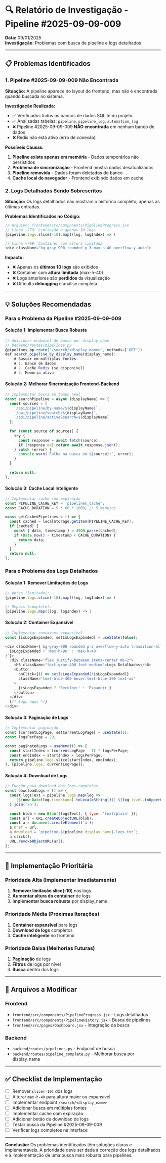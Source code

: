 # 🔍 Relatório de Investigação - Pipeline #2025-09-09-009

**Data:** 09/01/2025  
**Investigação:** Problemas com busca de pipeline e logs detalhados

---

## 📋 Problemas Identificados

### 1. Pipeline #2025-09-09-009 Não Encontrada

**Situação:** A pipeline aparece no layout do frontend, mas não é encontrada quando buscada no sistema.

**Investigação Realizada:**
- ✅ Verificados todos os bancos de dados SQLite do projeto
- ✅ Analisadas tabelas: `pipeline`, `pipeline_log`, `automation_log`
- ❌ Pipeline #2025-09-09-009 **NÃO encontrada** em nenhum banco de dados
- ❌ Redis não está ativo (erro de conexão)

**Possíveis Causas:**
1. **Pipeline existe apenas em memória** - Dados temporários não persistidos
2. **Problema de sincronização** - Frontend mostra dados desatualizados
3. **Pipeline removida** - Dados foram deletados do banco
4. **Cache local do navegador** - Frontend exibindo dados em cache

### 2. Logs Detalhados Sendo Sobrescritos

**Situação:** Os logs detalhados não mostram o histórico completo, apenas as últimas entradas.

**Problemas Identificados no Código:**

```javascript
// Arquivo: frontend/src/components/PipelineProgress.jsx
// Linha ~773: Limitação a apenas 10 logs
{pipeline.logs.slice(-10).map((log, logIndex) => (

// Linha ~769: Container com altura limitada
<div className="bg-gray-900 rounded p-3 max-h-40 overflow-y-auto">
```

**Impacto:**
- ❌ Apenas os **últimos 10 logs** são exibidos
- ❌ Container com **altura limitada** (max-h-40)
- ❌ Logs anteriores são **perdidos** da visualização
- ❌ Dificulta **debugging** e análise completa

---

## 💡 Soluções Recomendadas

### Para o Problema da Pipeline #2025-09-09-009

#### Solução 1: Implementar Busca Robusta
```javascript
// Adicionar endpoint de busca por display_name
// backend/routes/pipelines.py
@pipelines_bp.route('/search/<display_name>', methods=['GET'])
def search_pipeline_by_display_name(display_name):
    # Buscar em múltiplas fontes:
    # 1. Banco de dados
    # 2. Cache Redis (se disponível)
    # 3. Memória ativa
```

#### Solução 2: Melhorar Sincronização Frontend-Backend
```javascript
// Implementar busca em tempo real
const searchPipeline = async (displayName) => {
  const sources = [
    `/api/pipeline/by-name/${displayName}`,
    `/api/pipeline/search/${displayName}`,
    `/api/pipeline/active?search=${displayName}`
  ];
  
  for (const source of sources) {
    try {
      const response = await fetch(source);
      if (response.ok) return await response.json();
    } catch (error) {
      console.warn(`Falha na busca em ${source}:`, error);
    }
  }
  
  return null;
};
```

#### Solução 3: Cache Local Inteligente
```javascript
// Implementar cache com expiração
const PIPELINE_CACHE_KEY = 'pipelines_cache';
const CACHE_DURATION = 5 * 60 * 1000; // 5 minutos

const getCachedPipelines = () => {
  const cached = localStorage.getItem(PIPELINE_CACHE_KEY);
  if (cached) {
    const { data, timestamp } = JSON.parse(cached);
    if (Date.now() - timestamp < CACHE_DURATION) {
      return data;
    }
  }
  return null;
};
```

### Para o Problema dos Logs Detalhados

#### Solução 1: Remover Limitações de Logs
```javascript
// Antes (limitado):
{pipeline.logs.slice(-10).map((log, logIndex) => (

// Depois (completo):
{pipeline.logs.map((log, logIndex) => (
```

#### Solução 2: Container Expansível
```javascript
// Implementar container expansível
const [isLogsExpanded, setIsLogsExpanded] = useState(false);

<div className={`bg-gray-900 rounded p-3 overflow-y-auto transition-all duration-300 ${
  isLogsExpanded ? 'max-h-96' : 'max-h-40'
}`}>
  <div className="flex justify-between items-center mb-2">
    <h6 className="text-gray-400 font-medium">Logs Detalhados</h6>
    <button 
      onClick={() => setIsLogsExpanded(!isLogsExpanded)}
      className="text-blue-400 hover:text-blue-300 text-xs"
    >
      {isLogsExpanded ? 'Recolher' : 'Expandir'}
    </button>
  </div>
  {/* logs aqui */}
</div>
```

#### Solução 3: Paginação de Logs
```javascript
// Implementar paginação
const [currentLogPage, setCurrentLogPage] = useState(1);
const logsPerPage = 20;

const paginatedLogs = useMemo(() => {
  const startIndex = (currentLogPage - 1) * logsPerPage;
  const endIndex = startIndex + logsPerPage;
  return pipeline.logs.slice(startIndex, endIndex);
}, [pipeline.logs, currentLogPage]);
```

#### Solução 4: Download de Logs
```javascript
// Função para download dos logs completos
const downloadLogs = () => {
  const logsText = pipeline.logs.map(log => 
    `[${new Date(log.timestamp).toLocaleString()}] ${log.level.toUpperCase()}: ${log.message}`
  ).join('\n');
  
  const blob = new Blob([logsText], { type: 'text/plain' });
  const url = URL.createObjectURL(blob);
  const a = document.createElement('a');
  a.href = url;
  a.download = `pipeline-${pipeline.display_name}-logs.txt`;
  a.click();
  URL.revokeObjectURL(url);
};
```

---

## 🚀 Implementação Prioritária

### Prioridade Alta (Implementar Imediatamente)

1. **Remover limitação slice(-10)** nos logs
2. **Aumentar altura do container** de logs
3. **Implementar busca robusta** por display_name

### Prioridade Média (Próximas Iterações)

1. **Container expansível** para logs
2. **Download de logs** completos
3. **Cache inteligente** no frontend

### Prioridade Baixa (Melhorias Futuras)

1. **Paginação** de logs
2. **Filtros** de logs por nível
3. **Busca** dentro dos logs

---

## 🔧 Arquivos a Modificar

### Frontend
- `frontend/src/components/PipelineProgress.jsx` - Logs detalhados
- `frontend/src/components/PipelineHistory.jsx` - Busca de pipelines
- `frontend/src/pages/Dashboard.jsx` - Integração da busca

### Backend
- `backend/routes/pipelines.py` - Endpoint de busca
- `backend/routes/pipeline_complete.py` - Melhorar busca por display_name

---

## ✅ Checklist de Implementação

- [ ] Remover `slice(-10)` dos logs
- [ ] Alterar `max-h-40` para altura maior ou expansível
- [ ] Implementar endpoint `/search/<display_name>`
- [ ] Adicionar busca em múltiplas fontes
- [ ] Implementar cache com expiração
- [ ] Adicionar botão de download de logs
- [ ] Testar busca da Pipeline #2025-09-09-009
- [ ] Verificar logs completos na interface

---

**Conclusão:** Os problemas identificados têm soluções claras e implementáveis. A prioridade deve ser dada à correção dos logs detalhados e à implementação de uma busca mais robusta para pipelines.